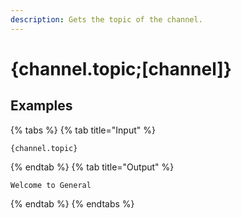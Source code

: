 ```yaml
---
description: Gets the topic of the channel.
---
```

# {channel.topic;[channel]}
## Examples
{% tabs %}
{% tab title="Input" %}
```text
{channel.topic}
```
{% endtab %}
{% tab title="Output" %}
```text
Welcome to General
```
{% endtab %}
{% endtabs %}